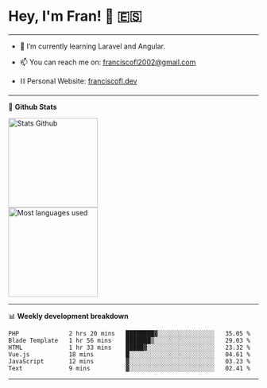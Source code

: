 # Hey, I'm Fran! 👋 :es:

-------

- 🌱 I’m currently learning Laravel and Angular.

- 📫 You can reach me on: franciscofl2002@gmail.com

- ⛓  Personal Website: [franciscofl.dev](https://www.franciscofl.dev/)

-------

📝 **Github Stats**


<div align="left">
  <img height="180em" src="https://github-readme-stats.vercel.app/api?username=franciscofl12&count_private=true&show_icons=true&theme=dracula&bg_color=-45deg,282A36,3D3344" alt="Stats Github"/>
  <br>
  <img height="180em" src="https://github-readme-stats.vercel.app/api/top-langs/?username=franciscofl12&count_private&theme=dracula&bg_color=-45deg,282A36,3D3344&layout=compact&langs_count=6" alt="Most languages used"/>
</div>

-------

📊 **Weekly development breakdown**


<!--START_SECTION:waka-->

```text
PHP              2 hrs 20 mins   ████████▓░░░░░░░░░░░░░░░░   35.05 %
Blade Template   1 hr 56 mins    ███████▒░░░░░░░░░░░░░░░░░   29.03 %
HTML             1 hr 33 mins    █████▓░░░░░░░░░░░░░░░░░░░   23.32 %
Vue.js           18 mins         █░░░░░░░░░░░░░░░░░░░░░░░░   04.61 %
JavaScript       12 mins         ▓░░░░░░░░░░░░░░░░░░░░░░░░   03.23 %
Text             9 mins          ▓░░░░░░░░░░░░░░░░░░░░░░░░   02.41 %
```

<!--END_SECTION:waka-->

-------


